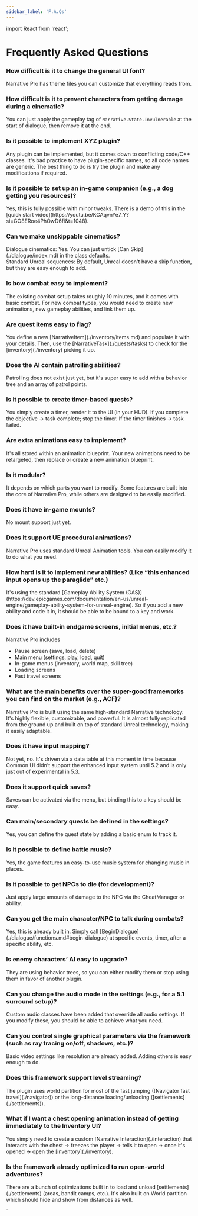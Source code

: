 ```yaml
---
sidebar_label: 'F.A.Qs'
---
```


import React from 'react';

# Frequently Asked Questions

<div className="cardContainer">
<div>
    <h3>How difficult is it to change the general UI font?</h3>
    <p>Narrative Pro has theme files you can customize that everything reads from.</p>
</div>

<div>
    <h3>How difficult is it to prevent characters from getting damage during a cinematic?</h3>
    <p>You can just apply the gameplay tag of <code>Narrative.State.Invulnerable</code> at the start of dialogue, then remove it at the end.</p>
</div>

<div>
    <h3>Is it possible to implement XYZ plugin?</h3>
    <p>Any plugin can be implemented, but it comes down to conflicting code/C++ classes. It's bad practice to have plugin-specific names, so all code names are generic. The best thing to do is try the plugin and make any modifications if required.</p>
</div>

<div>
    <h3>Is it possible to set up an in-game companion (e.g., a dog getting you resources)?</h3>
    <p>Yes, this is fully possible with minor tweaks. There is a demo of this in the [quick start video](https://youtu.be/KCAqvnYe7_Y?si=GO8ERoe4PhOwD6fi&t=1048).</p>
</div>

<div>
    <h3>Can we make unskippable cinematics?</h3>
    <p>Dialogue cinematics: Yes. You can just untick [Can Skip](./dialogue/index.md) in the class defaults.<br/>
Standard Unreal sequences: By default, Unreal doesn't have a skip function, but they are easy enough to add.</p>
</div>

<div>
    <h3>Is bow combat easy to implement?</h3>
    <p>The existing combat setup takes roughly 10 minutes, and it comes with basic combat. For new combat types, you would need to create new animations, new gameplay abilities, and link them up.</p>
</div>

<div>
    <h3>Are quest items easy to flag?</h3>
    <p>You define a new [NarrativeItem](./inventory/items.md) and populate it with your details. Then, use the [NarrativeTask](./quests/tasks) to check for the [inventory](./inventory) picking it up.</p>
</div>

<div>
    <h3>Does the AI contain patrolling abilities?</h3>
    <p>Patrolling does not exist just yet, but it's super easy to add with a behavior tree and an array of patrol points.</p>
</div>

<div>
    <h3>Is it possible to create timer-based quests?</h3>
    <p>You simply create a timer, render it to the UI (in your HUD). If you complete the objective -> task complete; stop the timer. If the timer finishes -> task failed.</p>
</div>

<div>
    <h3>Are extra animations easy to implement?</h3>
    <p>It's all stored within an animation blueprint. Your new animations need to be retargeted, then replace or create a new animation blueprint.</p>
</div>

<div>
    <h3>Is it modular?</h3>
    <p>It depends on which parts you want to modify. Some features are built into the core of Narrative Pro, while others are designed to be easily modified.</p>
</div>

<div>
    <h3>Does it have in-game mounts?</h3>
    <p>No mount support just yet.</p>
</div>

<div>
    <h3>Does it support UE procedural animations?</h3>
    <p>Narrative Pro uses standard Unreal Animation tools. You can easily modify it to do what you need.</p>
</div>

<div>
    <h3>How hard is it to implement new abilities? (Like “this enhanced input opens up the paraglide” etc.)</h3>
    <p>It's using the standard [Gameplay Ability System (GAS)](https://dev.epicgames.com/documentation/en-us/unreal-engine/gameplay-ability-system-for-unreal-engine). So if you add a new ability and code it in, it should be able to be bound to a key and work.</p>
</div>

<div>
    <h3>Does it have built-in endgame screens, initial menus, etc.?</h3>
    <p>Narrative Pro includes</p>
    <ul>
        <li>Pause screen (save, load, delete)</li>
        <li>Main menu (settings, play, load, quit)</li>
        <li>In-game menus (inventory, world map, skill tree)</li>
        <li>Loading screens</li>
        <li>Fast travel screens</li>
    </ul>
</div>

<div>
    <h3>What are the main benefits over the super-good frameworks you can find on the market (e.g., ACF)?</h3>
    <p>Narrative Pro is built using the same high-standard Narrative technology. It's highly flexible, customizable, and powerful. It is almost fully replicated from the ground up and built on top of standard Unreal technology, making it easily adaptable.</p>
</div>

<div>
    <h3>Does it have input mapping?</h3>
    <p>Not yet, no. It's driven via a data table at this moment in time because Common UI didn't support the enhanced input system until 5.2 and is only just out of experimental in 5.3.</p>
</div>

<div>
    <h3>Does it support quick saves?</h3>
    <p>Saves can be activated via the menu, but binding this to a key should be easy.</p>
</div>

<div>
    <h3>Can main/secondary quests be defined in the settings?</h3>
    <p>Yes, you can define the quest state by adding a basic enum to track it.</p>
</div>

<div>
    <h3>Is it possible to define battle music?</h3>
    <p>Yes, the game features an easy-to-use music system for changing music in places.</p>
</div>

<div>
    <h3>Is it possible to get NPCs to die (for development)?</h3>
    <p>Just apply large amounts of damage to the NPC via the CheatManager or ability.</p>
</div>

<div>
    <h3>Can you get the main character/NPC to talk during combats?</h3>
    <p>Yes, this is already built in. Simply call [BeginDialogue](./dialogue/functions.md#begin-dialogue) at specific events, timer, after a specific ability, etc.</p>
</div>

<div>
    <h3>Is enemy characters’ AI easy to upgrade?</h3>
    <p>They are using behavior trees, so you can either modify them or stop using them in favor of another plugin.</p>
</div>

<div>
    <h3>Can you change the audio mode in the settings (e.g., for a 5.1 surround setup)?</h3>
    <p>Custom audio classes have been added that override all audio settings. If you modify these, you should be able to achieve what you need.</p>
</div>

<div>
    <h3>Can you control single graphical parameters via the framework (such as ray tracing on/off, shadows, etc.)?</h3>
    <p>Basic video settings like resolution are already added. Adding others is easy enough to do.</p>
</div>

<div>
    <h3>Does this framework support level streaming?</h3>
    <p>The plugin uses world partition for most of the fast jumping ([Navigator fast travel](./navigator)) or the long-distance loading/unloading ([settlements](./settlements)).</p>
</div>

<div>
    <h3>What if I want a chest opening animation instead of getting immediately to the Inventory UI?</h3>
    <p>You simply need to create a custom [Narrative Interaction](./interaction) that interacts with the chest -> freezes the player -> tells it to open -> once it's opened -> open the [inventory](./inventory).</p>
</div>

<div>
    <h3>Is the framework already optimized to run open-world adventures?</h3>
    <p>There are a bunch of optimizations built in to load and unload [settlements](./settlements) (areas, bandit camps, etc.). It's also built on World partition which should hide and show from distances as well.</p>
</div>
</div>
`